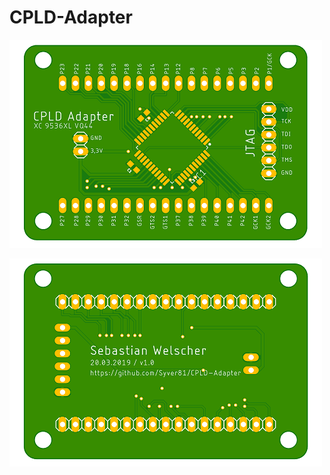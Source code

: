 # CPLD-Adapter


![Top-View](images/CPLD_Adapter_top.png)

![Bottom-View](images/CPLD_Adapter_bottom.png)
